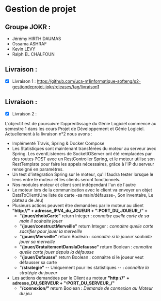 # Gestion de projet

## Groupe JOKR : 
- Jérémy HIRTH DAUMAS
- Ossama ASHRAF
- Kevin LEVY
- Ralph EL CHALFOUN

## Livraison : 
- [X] Livraison 1 : https://github.com/uca-m1informatique-softeng/s2-gestiondeprojet-jokr/releases/tag/livraison1

## Livraison : 
- [X] Livraison 2 :

L’objectif est de poursuivre l’apprentissage du Génie Logiciel commencé au semestre 1 dans les cours Projet de Développement et Génie Logiciel.
Actuellement à la livraison n°2 nous avons : 

- Implémenté Travis, Spring & Docker Compose
- Les Statistiques sont maintenant transférées du moteur au serveur avec Spring. Les eventListeners de SocketIOServer
  ont été remplacées par des routes POST avec un RestController Spring, et le moteur utilise son RestTemplate pour faire
  les appels nécessaires, grâce à l'IP du serveur renseigné en paramètres.
- Un test d'intégration Spring sur le moteur, qu'il faudra tester lorsque le liens entre le moteur et les clients seront
  fonctionnels.
- Nos modules moteur et client sont indépendant l'un de l'autre 
- Le moteur lors de la communication avec le client va envoyer un objet DataToClient(Une liste de carte -sa main/défausse-, Son inventaire, Le plateau de Jeu) 
- Plusieurs actions peuvent être demandées par le moteur au client <b>"http://" + adresse_IPV4_du_JOUEUR + ":PORT_DU_JOUEUR_/" + </b> 
  -  <b>"/jouer/choixCarte"</b>  return Integer : <i> connaitre quelle carte de sa main il souhaite jouer</i>
  -  <b>"/jouer/constructMerveille"</b>  return Integer :<i> connaitre quelle carte sacrifier pour jouer la merveille  </i>
  -  <b>"/jouer/Merveille"</b>  return Boolean :<i> connaitre si le joueur souhaite jouer sa merveille</i>
  -  <b>"/jouer/GratuitementDanslaDefausse"</b>  return Boolean :<i> connaitre quelle carte jouer depuis la défausse </i>
  -  <b>"/jouer/Defausse"</b>  return Boolean : connaitre si le joueur veut défausser sa carte</i>
  -  <b>"/strategie"</b>  -- Uniquement pour les statistiques -- :<i> connaitre la stratégie du joueur </i>
- Les actions demandées par le Client au moteur <b>"http://" + adresse_DU_SERVEUR + ":PORT_DU_SERVEUR_/"</b> 
  -  <b>"/connexion/"</b>  return Boolean :<i> Demande de connexion au Moteur du jeu  </i>
